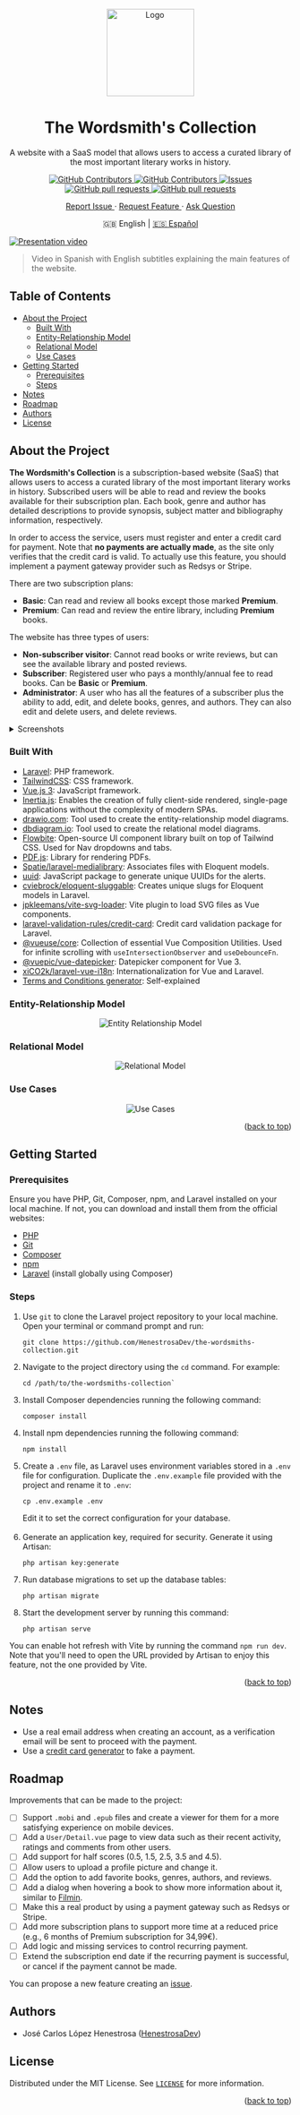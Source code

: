 <div id="top"></div>

<!-- PROJECT SHIELDS -->
<!--
*** I am using markdown "reference style" links for readability.
*** Reference links are enclosed in brackets [ ] instead of parentheses ( ).
*** See the bottom of this document for the declaration of the reference variables
*** for contributors-url, forks-url, etc. This is an optional, concise syntax you may use.
*** https://www.markdownguide.org/basic-syntax/#reference-style-links
-->

<!-- PROJECT LOGO -->
<br />
<div align="center">
    <img 
      src="https://github.com/HenestrosaDev/the-wordsmiths-collection/blob/main/public/favicon.svg" 
      alt="Logo" 
      width="156" 
      height="156"
    >
    <h1 align="center">The Wordsmith's Collection</h1>
    <p align="center">A website with a SaaS model that allows users to access a curated library of the most important literary works in history.</p>
    <p>
      <a href="https://github.com/HenestrosaDev/the-wordsmiths-collection/stargazers">
        <img 
          alt="GitHub Contributors" 
          src="https://img.shields.io/github/stars/HenestrosaDev/the-wordsmiths-collection" 
        >
      </a>
      <a href="https://github.com/HenestrosaDev/the-wordsmiths-collection/graphs/contributors">
        <img 
          alt="GitHub Contributors" 
          src="https://img.shields.io/github/contributors/HenestrosaDev/the-wordsmiths-collection" 
        >
      </a>
      <a href="https://github.com/HenestrosaDev/the-wordsmiths-collection/issues">
        <img 
          alt="Issues" 
          src="https://img.shields.io/github/issues/HenestrosaDev/the-wordsmiths-collection" 
        >
      </a>
      <a href="https://github.com/HenestrosaDev/the-wordsmiths-collection/pulls">
        <img 
          alt="GitHub pull requests" 
          src="https://img.shields.io/github/issues-pr/HenestrosaDev/the-wordsmiths-collection" 
        >
      </a>
      <a href="https://github.com/HenestrosaDev/the-wordsmiths-collection/blob/main/LICENSE">
        <img 
          alt="GitHub pull requests" 
          src="https://img.shields.io/github/license/HenestrosaDev/the-wordsmiths-collection" 
        >
      </a>
    </p>
  <p>
    <a href="https://github.com/HenestrosaDev/the-wordsmiths-collection/issues/new/choose">
      Report Issue
    </a> 
    · 
    <a href="https://github.com/HenestrosaDev/the-wordsmiths-collection/issues/new/choose">
      Request Feature
    </a> 
    · 
    <a href="https://github.com/HenestrosaDev/the-wordsmiths-collection/discussions">
      Ask Question
    </a>
  </p>
  <p>
    🇬🇧 English | <a href="https://github.com/HenestrosaDev/the-wordsmiths-collection/blob/main/docs/es/README.md/">🇪🇸 Español</a>
  </p>
</div>

[![Presentation video](/docs/common/youtube-thumbnail.png)](https://youtu.be/nN5XyJb1UYE)
>Video in Spanish with English subtitles explaining the main features of the website.

<!-- TABLE OF CONTENTS -->

## Table of Contents

- [About the Project](#about-the-project)
  - [Built With](#built-with)
  - [Entity-Relationship Model](#entity-relationship-model)
  - [Relational Model](#relational-model)
  - [Use Cases](#use-cases)
- [Getting Started](#getting-started)
  - [Prerequisites](#prerequisites)
  - [Steps](#steps)
- [Notes](#notes)
- [Roadmap](#roadmap)
- [Authors](#authors)
- [License](#license)

<!-- ABOUT THE PROJECT -->

## About the Project

**The Wordsmith's Collection** is a subscription-based website (SaaS) that allows users to access a curated library of the most important literary works in history. Subscribed users will be able to read and review the books available for their subscription plan. Each book, genre and author has detailed descriptions to provide synopsis, subject matter and bibliography information, respectively.

In order to access the service, users must register and enter a credit card for payment. Note that **no payments are actually made**, as the site only verifies that the credit card is valid. To actually use this feature, you should implement a payment gateway provider such as Redsys or Stripe.

There are two subscription plans:

- **Basic**: Can read and review all books except those marked **Premium**.
- **Premium**: Can read and review the entire library, including **Premium** books.

The website has three types of users:

- **Non-subscriber visitor**: Cannot read books or write reviews, but can see the available library and posted reviews.
- **Subscriber**: Registered user who pays a monthly/annual fee to read books. Can be **Basic** or **Premium**.
- **Administrator**: A user who has all the features of a subscriber plus the ability to add, edit, and delete books, genres, and authors. They can also edit and delete users, and delete reviews.

<details>
  <summary>Screenshots</summary>

  <p align="center">
    <img 
      src="https://github.com/HenestrosaDev/the-wordsmiths-collection/blob/main/docs/en/screenshots/landing.png" 
      alt="Landing page"
      title="Landing page"
    >
  </p> 
  
  <p align="center">
    <img 
      width="49%" 
      src="https://github.com/HenestrosaDev/the-wordsmiths-collection/blob/main/docs/en/screenshots/genre-detail.png" 
      alt="Genre detail"
      title="Genre detail"
    >
    &nbsp;
    <img 
      width="49%" 
      src="https://github.com/HenestrosaDev/the-wordsmiths-collection/blob/main/docs/en/screenshots/book-detail.png" 
      alt="Book detail"
      title="Book detail"
    >
  </p> 

  <p align="center">
    <img 
      width="49%" 
      src="https://github.com/HenestrosaDev/the-wordsmiths-collection/blob/main/docs/en/screenshots/profile-edit.png" 
      alt="Profile edit"
      title="Profile edit"
    >
    &nbsp;
    <img 
      width="49%" 
      src="https://github.com/HenestrosaDev/the-wordsmiths-collection/blob/main/docs/en/screenshots/author-detail.png" 
      alt="Author detail"
      title="Author detail"
    >
  </p> 

  <p align="center">
    <img 
      width="49%" 
      src="https://github.com/HenestrosaDev/the-wordsmiths-collection/blob/main/docs/en/screenshots/modal-add-content.png" 
      alt="Modal add content"
      title="Modal add content"
    >
    &nbsp;
    <img 
      width="49%" 
      src="https://github.com/HenestrosaDev/the-wordsmiths-collection/blob/main/docs/en/screenshots/users-index.png" 
      alt="Users index"
      title="Users index"
    >
  </p>

  <p align="center">
		<img 
      width="49%" 
      src="https://github.com/HenestrosaDev/the-wordsmiths-collection/blob/main/docs/en/screenshots/book-read.png" 
      alt="Book reader"
      title="Book reader"
    >
  </p> 
  <br>
</details>

<!-- BUILT WITH -->

### Built With

- [Laravel](https://github.com/laravel/laravel): PHP framework.
- [TailwindCSS](https://tailwindcss.com/docs/guides/laravel): CSS framework.
- [Vue.js 3](https://vuejs.org/): JavaScript framework.
- [Inertia.js](https://inertiajs.com/): Enables the creation of fully client-side rendered, single-page applications without the complexity of modern SPAs.
- [drawio.com](https://drawio.com): Tool used to create the entity-relationship model diagrams.
- [dbdiagram.io](https://dbdiagram.io/): Tool used to create the relational model diagrams.
- [Flowbite](https://flowbite.com): Open-source UI component library built on top of Tailwind CSS. Used for Nav dropdowns and tabs.
- [PDF.js](https://mozilla.github.io/pdf.js/): Library for rendering PDFs.
- [Spatie/laravel-medialibrary](https://spatie.be/docs/laravel-medialibrary/v11/introduction): Associates files with Eloquent models.
- [uuid](https://www.npmjs.com/package/uuid): JavaScript package to generate unique UUIDs for the alerts.
- [cviebrock/eloquent-sluggable](https://github.com/cviebrock/eloquent-sluggable): Creates unique slugs for Eloquent models in Laravel.
- [jpkleemans/vite-svg-loader](https://github.com/jpkleemans/vite-svg-loader): Vite plugin to load SVG files as Vue components.
- [laravel-validation-rules/credit-card](https://github.com/laravel-validation-rules/credit-card): Credit card validation package for Laravel.
- [@vueuse/core](https://github.com/vueuse/vueuse): Collection of essential Vue Composition Utilities. Used for infinite scrolling with `useIntersectionObserver` and `useDebounceFn`.
- [@vuepic/vue-datepicker](https://vue3datepicker.com/): Datepicker component for Vue 3.
- [xiCO2k/laravel-vue-i18n](https://github.com/xiCO2k/laravel-vue-i18n): Internationalization for Vue and Laravel.
- [Terms and Conditions generator](https://www.termsandconditionsgenerator.com): Self-explained

<!-- ENTITY-RELATIONSHIP MODEL -->

### Entity-Relationship Model

<div align="center">
  <picture>
    <source 
      srcset="docs/en/light/entity-relationship-diagram.svg"
      media="(prefers-color-scheme: light)"
    />
    <source 
      srcset="docs/en/dark/entity-relationship-diagram.svg"
      media="(prefers-color-scheme: dark)"
    />
    <img 
      src="docs/en/light/entity-relationship-diagram.svg"
      alt="Entity Relationship Model"
    >
  </picture>
</div>

<!-- RELATIONAL MODEL -->

### Relational Model

<div align="center">
  <picture>
    <source 
      srcset="docs/common/light/relational-model.svg"
      media="(prefers-color-scheme: light)"
    />
    <source 
      srcset="docs/common/dark/relational-model.svg"
      media="(prefers-color-scheme: dark)"
    />
    <img 
      src="docs/common/light/relational-model.svg"
      alt="Relational Model"
    >
  </picture>
</div>

<!-- USE CASES -->

### Use Cases

<div align="center">
  <picture>
    <source 
      srcset="docs/en/light/use-cases.svg"
      media="(prefers-color-scheme: light)"
    />
    <source 
      srcset="docs/en/dark/use-cases.svg"
      media="(prefers-color-scheme: dark)"
    />
    <img 
      src="docs/en/light/use-cases.svg"
      alt="Use Cases"
    >
  </picture>
</div>

<p align="right">(<a href="#top">back to top</a>)</p>

<!-- GETTING STARTED -->

## Getting Started

### Prerequisites

Ensure you have PHP, Git, Composer, npm, and Laravel installed on your local machine. If not, you can download and install them from the official websites:

- [PHP](https://www.php.net/downloads.php)
- [Git](https://git-scm.com/downloads)
- [Composer](https://getcomposer.org/download/)
- [npm](https://www.npmjs.com/package/download)
- [Laravel](https://laravel.com/docs/9.x/installation) (install globally using Composer)

### Steps

1. Use `git` to clone the Laravel project repository to your local machine. Open your terminal or command prompt and run:
   ```shell
   git clone https://github.com/HenestrosaDev/the-wordsmiths-collection.git
   ```
2. Navigate to the project directory using the `cd` command. For example:
   ```shell
   cd /path/to/the-wordsmiths-collection`
   ```
3. Install Composer dependencies running the following command:
   ```shell
   composer install
   ```
4. Install npm dependencies running the following command:
   ```shell
   npm install
   ```
5. Create a `.env` file, as Laravel uses environment variables stored in a `.env` file for configuration. Duplicate the `.env.example` file provided with the project and rename it to `.env`:
   ```shell
   cp .env.example .env
   ```
   Edit it to set the correct configuration for your database.<br>
   <br>
6. Generate an application key, required for security. Generate it using Artisan:
   ```shell
   php artisan key:generate
   ```
7. Run database migrations to set up the database tables:
   ```shell
   php artisan migrate
   ```
8. Start the development server by running this command:
   ```shell
   php artisan serve
   ```

You can enable hot refresh with Vite by running the command `npm run dev`. Note that you'll need to open the URL provided by Artisan to enjoy this feature, not the one provided by Vite.

<p align="right">(<a href="#top">back to top</a>)</p>

<!-- NOTES -->

## Notes

- Use a real email address when creating an account, as a verification email will be sent to proceed with the payment.
- Use a [credit card generator](https://www.creditcardvalidator.org/generator) to fake a payment.

<!-- ROADMAP -->

## Roadmap

Improvements that can be made to the project:

- [ ] Support `.mobi` and `.epub` files and create a viewer for them for a more satisfying experience on mobile devices.
- [ ] Add a `User/Detail.vue` page to view data such as their recent activity, ratings and comments from other users.
- [ ] Add support for half scores (0.5, 1.5, 2.5, 3.5 and 4.5).
- [ ] Allow users to upload a profile picture and change it.
- [ ] Add the option to add favorite books, genres, authors, and reviews.
- [ ] Add a dialog when hovering a book to show more information about it, similar to [Filmin](https://filmin.es).
- [ ] Make this a real product by using a payment gateway such as Redsys or Stripe.
- [ ] Add more subscription plans to support more time at a reduced price (e.g., 6 months of Premium subscription for 34,99€).
- [ ] Add logic and missing services to control recurring payment.
- [ ] Extend the subscription end date if the recurring payment is successful, or cancel if the payment cannot be made.

You can propose a new feature creating an [issue](https://github.com/HenestrosaDev/the-wordsmiths-collection/new/choose).

<!-- AUTHORS -->

## Authors

- José Carlos López Henestrosa ([HenestrosaDev](https://github.com/HenestrosaDev))

<!-- LICENSE -->

## License

Distributed under the MIT License. See [`LICENSE`](https://github.com/HenestrosaDev/the-wordsmiths-collection/blob/main/.github/LICENSE) for more information.

<p align="right">(<a href="#top">back to top</a>)</p>
